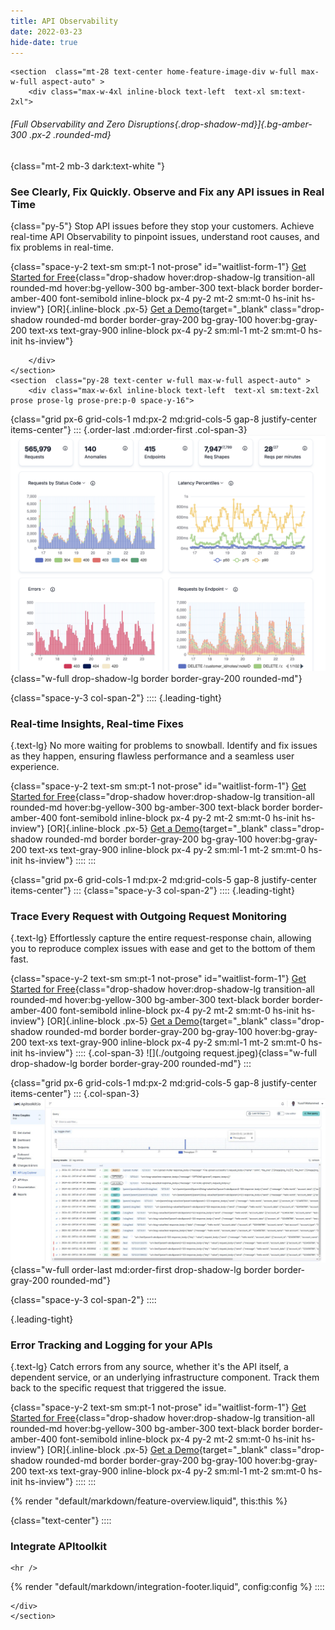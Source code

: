 ```yaml
---
title: API Observability
date: 2022-03-23
hide-date: true
---
```


```=html
<section  class="mt-28 text-center home-feature-image-div w-full max-w-full aspect-auto" >
    <div class="max-w-4xl inline-block text-left  text-xl sm:text-2xl">
```

###### [*Full Observability and Zero Disruptions*{.drop-shadow-md}]{.bg-amber-300 .px-2 .rounded-md}

{class="mt-2 mb-3 dark:text-white "}
### See Clearly, Fix Quickly. Observe and Fix any API issues in Real Time

{class="py-5"}
Stop API issues before they stop your customers. Achieve real-time API Observability to pinpoint issues, understand root causes, and fix problems in real-time.

{class="space-y-2 text-sm sm:pt-1 not-prose" id="waitlist-form-1"}
[Get Started for Free](https://app.apitoolkit.io){class="drop-shadow hover:drop-shadow-lg transition-all rounded-md hover:bg-yellow-300 bg-amber-300 text-black border border-amber-400 font-semibold inline-block px-4 py-2 mt-2 sm:mt-0 hs-init hs-inview"}
[OR]{.inline-block .px-5}
[Get a Demo](https://calendar.app.google/1a4HG5GZYv1sjjZG6){target="\_blank" class="drop-shadow rounded-md border border-gray-200 bg-gray-100 hover:bg-gray-200 text-xs text-gray-900 inline-block px-4 py-2 sm:ml-1 mt-2 sm:mt-0 hs-init hs-inview"}

```=html
    </div>
</section>
<section  class="py-28 text-center w-full max-w-full aspect-auto" >
    <div class="max-w-6xl inline-block text-left  text-xl sm:text-2xl prose prose-lg prose-pre:p-0 space-y-16">
```

{class="grid px-6 grid-cols-1 md:px-2 md:grid-cols-5 gap-8 justify-center items-center"}
:::
{.order-last .md:order-first .col-span-3}
![](/assets/img/screenshots/analytics_zoomed.png){class="w-full drop-shadow-lg border border-gray-200 rounded-md"}

{class="space-y-3 col-span-2"}
::::
{.leading-tight}
### Real-time Insights, Real-time Fixes

{.text-lg}
No more waiting for problems to snowball. Identify and fix issues as they happen, ensuring flawless performance and a seamless user experience.

{class="space-y-2 text-sm sm:pt-1 not-prose" id="waitlist-form-1"}
[Get Started for Free](https://app.apitoolkit.io){class="drop-shadow hover:drop-shadow-lg transition-all rounded-md hover:bg-yellow-300 bg-amber-300 text-black border border-amber-400 font-semibold inline-block px-4 py-2 mt-2 sm:mt-0 hs-init hs-inview"}
[OR]{.inline-block .px-5}
[Get a Demo](https://calendar.app.google/1a4HG5GZYv1sjjZG6){target="\_blank" class="drop-shadow rounded-md border border-gray-200 bg-gray-100 hover:bg-gray-200 text-xs text-gray-900 inline-block px-4 py-2 sm:ml-1 mt-2 sm:mt-0 hs-init hs-inview"}
::::
:::

{class="grid px-6 grid-cols-1 md:px-2 md:grid-cols-5 gap-8 justify-center items-center"}
:::
{class="space-y-3 col-span-2"}
::::
{.leading-tight}
### Trace Every Request with Outgoing Request Monitoring

{.text-lg}
Effortlessly capture the entire request-response chain, allowing you to reproduce complex issues with ease and get to the bottom of them fast.

{class="space-y-2 text-sm sm:pt-1 not-prose" id="waitlist-form-1"}
[Get Started for Free](https://app.apitoolkit.io){class="drop-shadow hover:drop-shadow-lg transition-all rounded-md hover:bg-yellow-300 bg-amber-300 text-black border border-amber-400 font-semibold inline-block px-4 py-2 mt-2 sm:mt-0 hs-init hs-inview"}
[OR]{.inline-block .px-5}
[Get a Demo](https://calendar.app.google/1a4HG5GZYv1sjjZG6){target="\_blank" class="drop-shadow rounded-md border border-gray-200 bg-gray-100 hover:bg-gray-200 text-xs text-gray-900 inline-block px-4 py-2 sm:ml-1 mt-2 sm:mt-0 hs-init hs-inview"}
::::
{.col-span-3}
![](./outgoing request.jpeg){class="w-full drop-shadow-lg border border-gray-200 rounded-md"}
:::

{class="grid px-6 grid-cols-1 md:px-2 md:grid-cols-5 gap-8 justify-center items-center"}
:::
{.col-span-3}
![](./LOG.jpg){class="w-full order-last md:order-first drop-shadow-lg border border-gray-200 rounded-md"}

{class="space-y-3 col-span-2"}
::::

{.leading-tight}
### Error Tracking and Logging for your APIs

{.text-lg}
Catch errors from any source, whether it's the API itself, a dependent service, or an underlying infrastructure component. Track them back to the specific request that triggered the issue.

{class="space-y-2 text-sm sm:pt-1 not-prose" id="waitlist-form-1"}
[Get Started for Free](https://app.apitoolkit.io){class="drop-shadow hover:drop-shadow-lg transition-all rounded-md hover:bg-yellow-300 bg-amber-300 text-black border border-amber-400 font-semibold inline-block px-4 py-2 mt-2 sm:mt-0 hs-init hs-inview"}
[OR]{.inline-block .px-5}
[Get a Demo](https://calendar.app.google/1a4HG5GZYv1sjjZG6){target="\_blank" class="drop-shadow rounded-md border border-gray-200 bg-gray-100 hover:bg-gray-200 text-xs text-gray-900 inline-block px-4 py-2 sm:ml-1 mt-2 sm:mt-0 hs-init hs-inview"}
::::
:::

{% render "default/markdown/feature-overview.liquid", this:this %}

{class="text-center"}
::::
### Integrate APItoolkit

```=html
<hr />
```

{% render "default/markdown/integration-footer.liquid", config:config %}
::::

```=html
</div>
</section>
```
